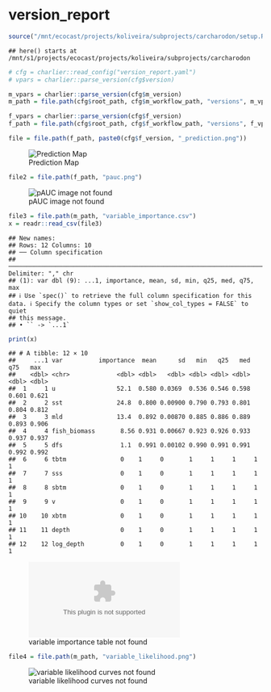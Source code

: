 version_report
================

``` r
source("/mnt/ecocast/projects/koliveira/subprojects/carcharodon/setup.R")
```

    ## here() starts at /mnt/s1/projects/ecocast/projects/koliveira/subprojects/carcharodon

``` r
# cfg = charlier::read_config("version_report.yaml")
# vpars = charlier::parse_version(cfg$version)

m_vpars = charlier::parse_version(cfg$m_version)
m_path = file.path(cfg$root_path, cfg$m_workflow_path, "versions", m_vpars[["major"]], m_vpars[["minor"]], cfg$m_version)

f_vpars = charlier::parse_version(cfg$f_version)
f_path = file.path(cfg$root_path, cfg$f_workflow_path, "versions", f_vpars[["major"]], f_vpars[["minor"]], cfg$f_version)
```

``` r
file = file.path(f_path, paste0(cfg$f_version, "_prediction.png"))
```

<figure>
<img
src="/mnt/s1/projects/ecocast/projects/koliveira/subprojects/carcharodon/workflows/forecast_workflow/versions/v01/0010/v01.0010.07/v01.0010.07_prediction.png"
alt="Prediction Map" />
<figcaption aria-hidden="true">Prediction Map</figcaption>
</figure>

``` r
file2 = file.path(f_path, "pauc.png")
```

<figure>
<img
src="/mnt/s1/projects/ecocast/projects/koliveira/subprojects/carcharodon/workflows/forecast_workflow/versions/v01/0010/v01.0010.07/pauc.png"
alt="pAUC image not found" />
<figcaption aria-hidden="true">pAUC image not found</figcaption>
</figure>

``` r
file3 = file.path(m_path, "variable_importance.csv")
x = readr::read_csv(file3)
```

    ## New names:
    ## Rows: 12 Columns: 10
    ## ── Column specification
    ## ──────────────────────────────────────────────────────────────────────────────────────────────────────────────────────── Delimiter: "," chr
    ## (1): var dbl (9): ...1, importance, mean, sd, min, q25, med, q75, max
    ## ℹ Use `spec()` to retrieve the full column specification for this data. ℹ Specify the column types or set `show_col_types = FALSE` to quiet
    ## this message.
    ## • `` -> `...1`

``` r
print(x)
```

    ## # A tibble: 12 × 10
    ##     ...1 var          importance  mean      sd   min   q25   med   q75   max
    ##    <dbl> <chr>             <dbl> <dbl>   <dbl> <dbl> <dbl> <dbl> <dbl> <dbl>
    ##  1     1 u                 52.1  0.580 0.0369  0.536 0.546 0.598 0.601 0.621
    ##  2     2 sst               24.8  0.800 0.00900 0.790 0.793 0.801 0.804 0.812
    ##  3     3 mld               13.4  0.892 0.00870 0.885 0.886 0.889 0.893 0.906
    ##  4     4 fish_biomass       8.56 0.931 0.00667 0.923 0.926 0.933 0.937 0.937
    ##  5     5 dfs                1.1  0.991 0.00102 0.990 0.991 0.991 0.992 0.992
    ##  6     6 tbtm               0    1     0       1     1     1     1     1    
    ##  7     7 sss                0    1     0       1     1     1     1     1    
    ##  8     8 sbtm               0    1     0       1     1     1     1     1    
    ##  9     9 v                  0    1     0       1     1     1     1     1    
    ## 10    10 xbtm               0    1     0       1     1     1     1     1    
    ## 11    11 depth              0    1     0       1     1     1     1     1    
    ## 12    12 log_depth          0    1     0       1     1     1     1     1

<figure>
<embed
src="/mnt/s1/projects/ecocast/projects/koliveira/subprojects/carcharodon/workflows/modeling_workflow/versions/v01/001/v01.001.07/variable_importance.csv" />
<figcaption aria-hidden="true">variable importance table not
found</figcaption>
</figure>

``` r
file4 = file.path(m_path, "variable_likelihood.png")
```

<figure>
<img
src="/mnt/s1/projects/ecocast/projects/koliveira/subprojects/carcharodon/workflows/modeling_workflow/versions/v01/001/v01.001.07/variable_likelihood.png"
alt="variable likelihood curves not found" />
<figcaption aria-hidden="true">variable likelihood curves not
found</figcaption>
</figure>
